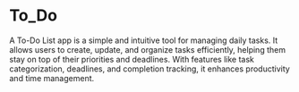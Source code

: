 
# To_Do

A To-Do List app is a simple and intuitive tool for managing daily tasks. It allows users to create, update, and organize tasks efficiently, helping them stay on top of their priorities and deadlines. With features like task categorization, deadlines, and completion tracking, it enhances productivity and time management.
